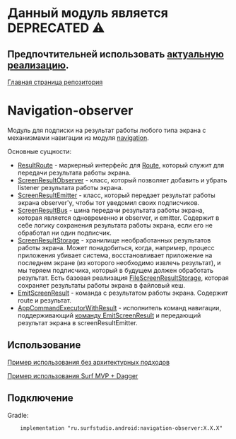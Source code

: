 # **Данный модуль является DEPRECATED** ⚠
## **Предпочтительней использовать [актуальную реализацию](../lib-navigation-observer/README.md).**

[Главная страница репозитория](/docs/main.md)

# Navigation-observer

Модуль для подписки на результат работы любого типа экрана с механизмами навигации из модуля
[navigation](../lib-navigation).

Основные сущности:

- [ResultRoute<R>][result-route] - маркерный интерфейс для [Route][base-route], который служит для передачи результата работы экрана.
- [ScreenResultObserver][observer] - класс, который позволяет добавить и убрать listener результата
работы экрана.
- [ScreenResultEmitter][emitter] - класс, который передает результат работы экрана observer'у, чтобы
тот уведомил своих подписчиков.
- [ScreenResultBus][bus] - шина передачи результата работы экрана, которая является одновременно и
observer, и emitter. Содержит в себе логику сохранения результата работы экрана, если его не обработал ни один подписчик.
- [ScreenResultStorage][storage] - хранилище необработанных результатов работы экрана.
Может понадобиться, когда, например, процесс приложения убивает система,
восстановливает приложение на последнем экране (из которого необходимо извлечь результат),
и мы теряем подписчика, который в будущем должен обработать результат.
Есть базовая реализация [FileScreenResultStorage][file-storage],
которая сохраняет результаты работы экрана в файловый кеш.
- [EmitScreenResult][command] - команда с результатом работы экрана. Содержит route и результат.
- [AppCommandExecutorWithResult][executor] - исполнитель команд навигации, поддерживающий
[команду EmitScreenResult][command] и передающий результат экрана в screenResultEmitter.

## Использование
[Пример использования без архитектурных подходов](../sample/)

[Пример использования Surf MVP + Dagger](../sample-standard/)

## Подключение

Gradle:
```
    implementation "ru.surfstudio.android:navigation-observer:X.X.X"
```

[observer]: src/main/java/ru/surfstudio/android/navigation/observer/ScreenResultObserver.kt
[emitter]: src/main/java/ru/surfstudio/android/navigation/observer/ScreenResultEmitter.kt
[bus]: src/main/java/ru/surfstudio/android/navigation/observer/bus/ScreenResultBus.kt
[result-route]: src/main/java/ru/surfstudio/android/navigation/observer/route/ResultRoute.kt
[base-route]: ../lib-navigation/src/main/java/ru/surfstudio/android/navigation/route/BaseRoute.kt
[storage]: src/main/java/ru/surfstudio/android/navigation/observer/storage/ScreenResultStorage.kt
[file-storage]: src/main/java/ru/surfstudio/android/navigation/observer/storage/file/FileScreenResultStorage.kt
[executor]: src/main/java/ru/surfstudio/android/navigation/observer/executor/AppCommandExecutorWithResult.kt
[command]: src/main/java/ru/surfstudio/android/navigation/observer/command/EmitScreenResult.kt